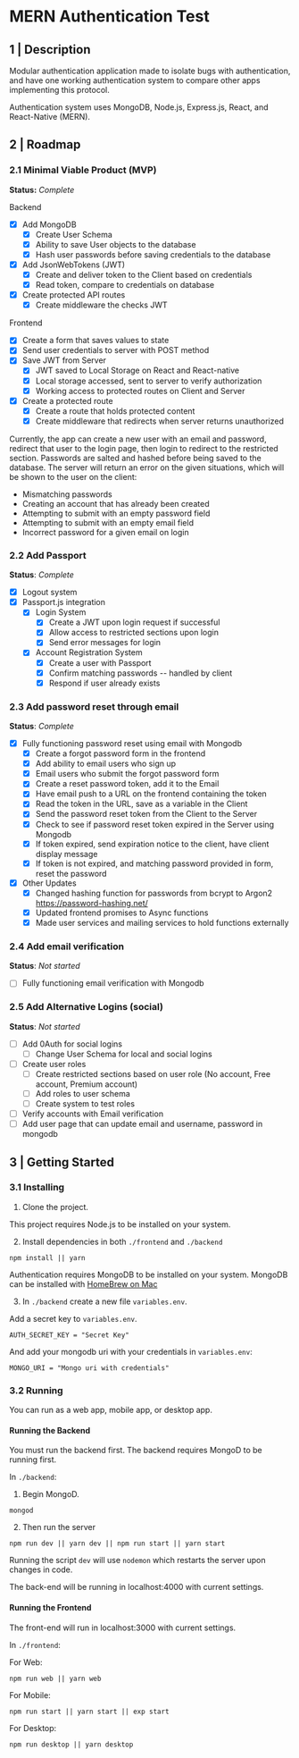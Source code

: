# MERN Authentication Test


## 1 | Description

Modular authentication application made to isolate bugs with authentication,
and have one working authentication system to compare other apps implementing this protocol.

Authentication system uses MongoDB, Node.js, Express.js, React, and React-Native (MERN).


## 2 | Roadmap

### 2.1 Minimal Viable Product (MVP)

**Status:** _Complete_

Backend
- [x] Add MongoDB
  - [x] Create User Schema
  - [x] Ability to save User objects to the database
  - [x] Hash user passwords before saving credentials to the database
- [x] Add JsonWebTokens (JWT)
  - [x] Create and deliver token to the Client based on credentials
  - [x] Read token, compare to credentials on database
- [x] Create protected API routes  
  - [x] Create middleware the checks JWT

Frontend
- [x] Create a form that saves values to state
- [x] Send user credentials to server with POST method
- [x] Save JWT from Server
  - [x] JWT saved to Local Storage on React and React-native
  - [x] Local storage accessed, sent to server to verify authorization
  - [x] Working access to protected routes on Client and Server
- [x] Create a protected route
  - [x] Create a route that holds protected content
  - [x] Create middleware that redirects when server returns unauthorized

Currently, the app can create a new user with an email and password, redirect that user to the login page, then login to redirect to the restricted section. Passwords are salted and hashed before being saved to the database. The server will return an error on the given situations, which will be shown to the user on the client:
* Mismatching passwords
* Creating an account that has already been created
* Attempting to submit with an empty password field
* Attempting to submit with an empty email field
* Incorrect password for a given email on login

### 2.2 Add Passport

**Status**: _Complete_

- [x] Logout system
- [x] Passport.js integration
  - [x] Login System
    - [x] Create a JWT upon login request if successful
    - [x] Allow access to restricted sections upon login
    - [x] Send error messages for login
  - [x] Account Registration System
    - [x] Create a user with Passport
    - [x] Confirm matching passwords -- handled by client
    - [x] Respond if user already exists

### 2.3 Add password reset through email

**Status**: _Complete_

- [x] Fully functioning password reset using email with Mongodb
  - [x] Create a forgot password form in the frontend
  - [x] Add ability to email users who sign up
  - [x] Email users who submit the forgot password form
  - [x] Create a reset password token, add it to the Email
  - [x] Have email push to a URL on the frontend containing the token
  - [x] Read the token in the URL, save as a variable in the Client
  - [x] Send the password reset token from the Client to the Server
  - [x] Check to see if password reset token expired in the Server using Mongodb
  - [x] If token expired, send expiration notice to the client, have client display message
  - [x] If token is not expired, and matching password provided in form, reset the password
- [x] Other Updates
  - [x] Changed hashing function for passwords from bcrypt to Argon2 https://password-hashing.net/
  - [x] Updated frontend promises to Async functions
  - [x] Made user services and mailing services to hold functions externally

### 2.4 Add email verification

**Status**: *Not started*

- [ ] Fully functioning email verification with Mongodb

### 2.5 Add Alternative Logins (social)

**Status**: *Not started*

- [ ] Add 0Auth for social logins
  - [ ] Change User Schema for local and social logins
- [ ] Create user roles
  - [ ] Create restricted sections based on user role (No account, Free account, Premium account)
  - [ ] Add roles to user schema
  - [ ] Create system to test roles
- [ ] Verify accounts with Email verification
- [ ] Add user page that can update email and username, password in mongodb

## 3 | Getting Started

### 3.1 Installing

1. Clone the project.

This project requires Node.js to be installed on your system.

2. Install dependencies in both `./frontend` and `./backend`

```
npm install || yarn
```

Authentication requires MongoDB to be installed on your system. MongoDB can be installed with [HomeBrew on Mac](https://treehouse.github.io/installation-guides/mac/mongo-mac.html)

3. In `./backend` create a new file `variables.env`.

Add a secret key to `variables.env`.

```
AUTH_SECRET_KEY = "Secret Key"
```

And add your mongodb uri with your credentials in `variables.env`:

```
MONGO_URI = "Mongo uri with credentials"
```

### 3.2 Running

You can run as a web app, mobile app, or desktop app.

#### Running the Backend

You must run the backend first. The backend requires MongoD to be running first.

In `./backend`:

1. Begin MongoD.

```
mongod
```

2. Then run the server

```
npm run dev || yarn dev || npm run start || yarn start
```

Running the script `dev` will use `nodemon` which restarts the server upon
changes in code.

The back-end will be running in localhost:4000 with current settings.

#### Running the Frontend

The front-end will run in localhost:3000 with current settings.

In `./frontend`:


For Web:

```
npm run web || yarn web
```

For Mobile:

```
npm run start || yarn start || exp start
```

For Desktop:

```
npm run desktop || yarn desktop
```
